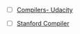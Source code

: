 - [ ] [Compilers- Udacity](https://www.udacity.com/course/compilers-theory-and-practice--ud168)

- [ ] [Stanford Compiler](https://online.stanford.edu/courses/soe-ycscs1-compilers)
